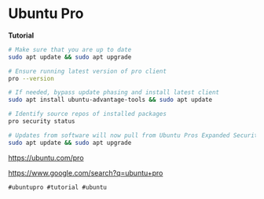 # Ubuntu Pro

**Tutorial**
```bash
# Make sure that you are up to date
sudo apt update && sudo apt upgrade

# Ensure running latest version of pro client
pro --version

# If needed, bypass update phasing and install latest client
sudo apt install ubuntu-advantage-tools && sudo apt update

# Identify source repos of installed packages
pro security status

# Updates from software will now pull from Ubuntu Pros Expanded Security Maintenance repos
sudo apt update && sudo apt upgrade

```

https://ubuntu.com/pro

https://www.google.com/search?q=ubuntu+pro

    #ubuntupro #tutorial #ubuntu
